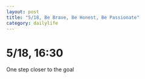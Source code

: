 ```yaml
---
layout: post
title: "5/18, Be Brave, Be Honest, Be Passionate"
category: dailylife
---
```


# 5/18, 16:30
One step closer to the goal